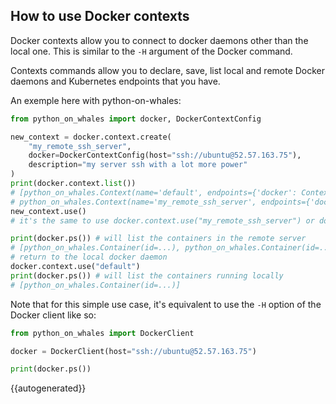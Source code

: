 ## How to use Docker contexts

Docker contexts allow you to connect to docker daemons other than the local one. This is similar to the `-H` argument of the Docker command.

Contexts commands allow you to declare, save, list local and remote Docker daemons and Kubernetes endpoints that you have.

An exemple here with python-on-whales:

```python
from python_on_whales import docker, DockerContextConfig

new_context = docker.context.create(
    "my_remote_ssh_server",
    docker=DockerContextConfig(host="ssh://ubuntu@52.57.163.75"),
    description="my server ssh with a lot more power"
)
print(docker.context.list())
# [python_on_whales.Context(name='default', endpoints={'docker': ContextEndpoint(host='unix:///var/run/docker.sock', skip_tls_verify=False)}),
# python_on_whales.Context(name='my_remote_ssh_server', endpoints={'docker': ContextEndpoint(host='ssh://ubuntu@52.57.163.75', skip_tls_verify=False)})]
new_context.use()
# it's the same to use docker.context.use("my_remote_ssh_server") or docker.context.use(new_context)

print(docker.ps()) # will list the containers in the remote server
# [python_on_whales.Container(id=...), python_on_whales.Container(id=...)]
# return to the local docker daemon
docker.context.use("default")
print(docker.ps()) # will list the containers running locally
# [python_on_whales.Container(id=...)]
```

Note that for this simple use case, it's equivalent to use the `-H` option of the Docker client like so:
```python
from python_on_whales import DockerClient

docker = DockerClient(host="ssh://ubuntu@52.57.163.75")

print(docker.ps())
```

{{autogenerated}}